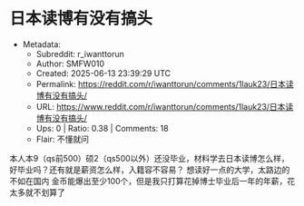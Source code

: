 # 日本读博有没有搞头

- Metadata:
  - Subreddit: r_iwanttorun
  - Author: SMFW010
  - Created: 2025-06-13 23:39:29 UTC
  - Permalink: https://reddit.com/r/iwanttorun/comments/1lauk23/日本读博有没有搞头/
  - URL: https://www.reddit.com/r/iwanttorun/comments/1lauk23/日本读博有没有搞头/
  - Ups: 0 | Ratio: 0.38 | Comments: 18
  - Flair: 不懂就问


本人本9（qs前500）硕2（qs500以外）还没毕业，材料学去日本读博怎么样，好毕业吗？还有就是薪资怎么样，入籍容不容易？
想读好一点的大学，太路边的不如在国内
金币能爆出至少100个，但是我只打算花掉博士毕业后一年的年薪，花太多就不划算了

